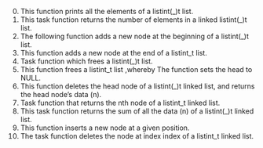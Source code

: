 0. This function prints all the elements of a listint(_)t list.
1. This task function returns the number of elements in a linked listint(_)t list.
2. The following function adds a new node at the beginning of a listint(_)t list.
3. This function adds a new node at the end of a listint_t list.
4. Task function which frees a listint(_)t list.
5. This function frees a listint_t list ,whereby The function sets the head to NULL.
6. This function deletes the head node of a listint(_)t linked list, and returns the head node’s data (n).
7. Task function that returns the nth node of a listint_t linked list.
8. This task function  returns the sum of all the data (n) of a listint(_)t linked list.
9. This function inserts a new node at a given position.
10. The task function deletes the node at index index of a listint_t linked list.

